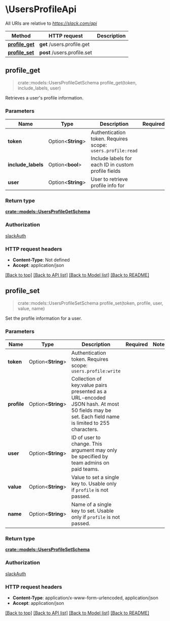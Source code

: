 # \UsersProfileApi

All URIs are relative to *https://slack.com/api*

Method | HTTP request | Description
------------- | ------------- | -------------
[**profile_get**](UsersProfileApi.md#profile_get) | **get** /users.profile.get | 
[**profile_set**](UsersProfileApi.md#profile_set) | **post** /users.profile.set | 



## profile_get

> crate::models::UsersProfileGetSchema profile_get(token, include_labels, user)


Retrieves a user's profile information.

### Parameters


Name | Type | Description  | Required | Notes
------------- | ------------- | ------------- | ------------- | -------------
**token** | Option<**String**> | Authentication token. Requires scope: `users.profile:read` |  |
**include_labels** | Option<**bool**> | Include labels for each ID in custom profile fields |  |
**user** | Option<**String**> | User to retrieve profile info for |  |

### Return type

[**crate::models::UsersProfileGetSchema**](users_profile_get_schema.md)

### Authorization

[slackAuth](../README.md#slackAuth)

### HTTP request headers

- **Content-Type**: Not defined
- **Accept**: application/json

[[Back to top]](#) [[Back to API list]](../README.md#documentation-for-api-endpoints) [[Back to Model list]](../README.md#documentation-for-models) [[Back to README]](../README.md)


## profile_set

> crate::models::UsersProfileSetSchema profile_set(token, profile, user, value, name)


Set the profile information for a user.

### Parameters


Name | Type | Description  | Required | Notes
------------- | ------------- | ------------- | ------------- | -------------
**token** | Option<**String**> | Authentication token. Requires scope: `users.profile:write` |  |
**profile** | Option<**String**> | Collection of key:value pairs presented as a URL-encoded JSON hash. At most 50 fields may be set. Each field name is limited to 255 characters. |  |
**user** | Option<**String**> | ID of user to change. This argument may only be specified by team admins on paid teams. |  |
**value** | Option<**String**> | Value to set a single key to. Usable only if `profile` is not passed. |  |
**name** | Option<**String**> | Name of a single key to set. Usable only if `profile` is not passed. |  |

### Return type

[**crate::models::UsersProfileSetSchema**](users_profile_set_schema.md)

### Authorization

[slackAuth](../README.md#slackAuth)

### HTTP request headers

- **Content-Type**: application/x-www-form-urlencoded, application/json
- **Accept**: application/json

[[Back to top]](#) [[Back to API list]](../README.md#documentation-for-api-endpoints) [[Back to Model list]](../README.md#documentation-for-models) [[Back to README]](../README.md)

